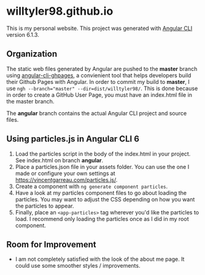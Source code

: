 # willtyler98.github.io

This is my personal website. This project was generated with [Angular CLI](https://github.com/angular/angular-cli) version 6.1.3.

## Organization

The static web files generated by Angular are pushed to the **master** branch using [angular-cli-ghpages](https://github.com/angular-schule/angular-cli-ghpages), a convienient tool that helps developers build their Github Pages with Angular. In order to commit my build to **master**, I use `ngh --branch="master" --dir=dist/willtyler98/`. This is done because in order to create a GitHub User Page, you must have an index.html file in the master branch.

The **angular** branch contains the actual Angular CLI project and source files.

## Using particles.js in Angular CLI 6

1. Load the particles script in the body of the index.html in your project. See index.html on branch **angular**.
2. Place a particles.json file in your assets folder. You can use the one I made or configure your own settings at <https://vincentgarreau.com/particles.js/>.
3. Create a component with `ng generate component particles`.
4. Have a look at my particles component files to go about loading the particles. You may want to adjust the CSS depending on how you want the particles to appear.
5. Finally, place an `<app-particles>` tag wherever you'd like the particles to load. I recommend only loading the particles once as I did in my root component.

## Room for Improvement

* I am not completely satisfied with the look of the about me page. It could use some smoother styles / improvements.

